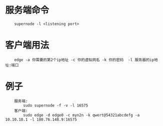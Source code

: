 # 服务端命令
        supernode -l <listening port>

# 客户端用法
        edge -a 你需要的第2个ip地址 -c 你的虚拟网名 -k 你的密码  -l 服务器的ip地址:端口

# 例子
        服务端:
            sudo supernode -f -v -l 16575
        客户端:
            sudo edge -d edge0 -c myn2n -k qwert@54321abcdefg -a 10.10.10.1 -l 180.76.148.9:16575
